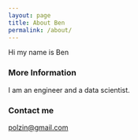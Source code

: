 ```yaml
---
layout: page
title: About Ben
permalink: /about/
---
```


Hi my name is Ben

### More Information

I am an engineer and a data scientist.  

### Contact me

[polzin@gmail.com](mailto:polzinben@gmail.com)